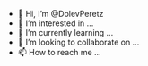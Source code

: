 - 👋 Hi, I’m @DolevPeretz
- 👀 I’m interested in ...
- 🌱 I’m currently learning ...
- 💞️ I’m looking to collaborate on ...
- 📫 How to reach me ...

<!---
DolevPeretz/DolevPeretz is a ✨ special ✨ repository because its `README.md` (this file) appears on your GitHub profile.
You can click the Preview link to take a look at your changes.
--->
